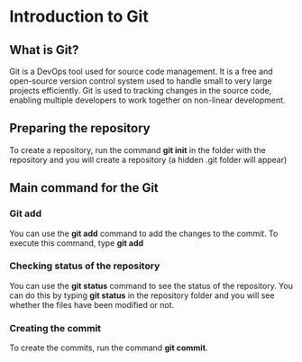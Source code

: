 # Introduction to Git

## What is Git?
Git is a DevOps tool used for source code management. It is a free and open-source version control system used to handle small to very large projects efficiently. Git is used to tracking changes in the source code, enabling multiple developers to work together on non-linear development.

## Preparing the repository
To create a repository, run the command **git init** in the folder with the repository and you will create a repository (a hidden .git folder will appear)

## Main command for the Git

### Git add
You can use the **git add** command to add the changes to the commit. To execute this command, type **git add <file name>**

### Checking status of the repository
You can use the **git status** command to see the status of the repository. You can do this by typing **git status** in the repository folder and you will see whether the files have been modified or not.

### Creating the commit
To create the commits, run the command **git commit**. 